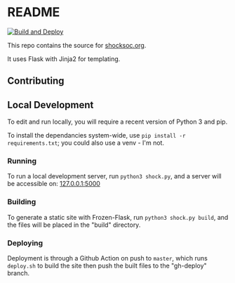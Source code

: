 # README #

[![Build and Deploy](https://github.com/ShockSoc/ShockSoc.github.io/actions/workflows/deploy.yml/badge.svg)](https://github.com/ShockSoc/ShockSoc.github.io/actions/workflows/deploy.yml)

This repo contains the source for [shocksoc.org](http://www.shocksoc.org).

It uses Flask with Jinja2 for templating.

## Contributing ##


## Local Development ##
To edit and run locally, you will require a recent version of Python 3 and pip.

To install the dependancies system-wide, use `pip install -r requirements.txt`; you could also use a venv - I'm not.

### Running ###
To run a local development server, run `python3 shock.py`, and a server will be accessible on: [127.0.0.1:5000](http://127.0.0.1:5000)

### Building ###
To generate a static site with Frozen-Flask, run `python3 shock.py build`, and the files will be placed in the "build" directory.

### Deploying ###
Deployment is through a Github Action on push to `master`, which runs `deploy.sh` to build the site then push the built files to the "gh-deploy" branch. 
